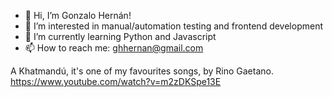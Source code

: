 - 👋 Hi, I’m Gonzalo Hernán!
- 👀 I’m interested in manual/automation testing and frontend development
- 🌱 I’m currently learning Python and Javascript
- 📫 How to reach me: ghhernan@gmail.com


A Khatmandú, it's one of my favourites songs, by Rino Gaetano.
https://www.youtube.com/watch?v=m2zDKSpe13E
